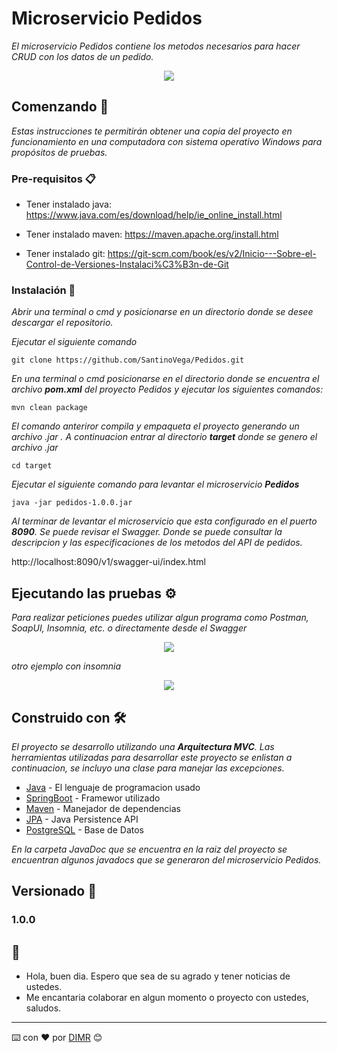 # Microservicio Pedidos

_El microservicio Pedidos contiene los metodos necesarios para hacer CRUD con los datos de un pedido._



<p align="center"><img src="https://i.postimg.cc/Y0VV4XgS/javaspring.png"/></p> 

## Comenzando 🚀

_Estas instrucciones te permitirán obtener una copia del proyecto en funcionamiento en una computadora con sistema operativo Windows para propósitos de pruebas._


### Pre-requisitos 📋

* Tener instalado java: https://www.java.com/es/download/help/ie_online_install.html

* Tener instalado maven: https://maven.apache.org/install.html

* Tener instalado git: https://git-scm.com/book/es/v2/Inicio---Sobre-el-Control-de-Versiones-Instalaci%C3%B3n-de-Git


### Instalación 🔧

_Abrir una terminal o cmd y posicionarse en un directorio donde se desee descargar el repositorio._

_Ejecutar el siguiente comando_

```
git clone https://github.com/SantinoVega/Pedidos.git

```

_En una terminal o cmd posicionarse en el directorio donde se encuentra el archivo **pom.xml** del proyecto Pedidos y ejecutar los siguientes comandos:_

```
mvn clean package
```
_El comando anteriror compila y empaqueta el proyecto generando un archivo .jar . A continuacion entrar al directorio **target** donde se genero el archivo .jar_

```
cd target
```

_Ejecutar el siguiente comando para levantar el microservicio **Pedidos**_

```
java -jar pedidos-1.0.0.jar
```


_Al terminar de levantar el microservicio que esta configurado en el puerto **8090**. Se puede revisar el Swagger. Donde se puede consultar la descripcion y las especificaciones de los metodos del API de pedidos._

http://localhost:8090/v1/swagger-ui/index.html


## Ejecutando las pruebas ⚙️

_Para realizar peticiones puedes utilizar algun programa como Postman, SoapUI, Insomnia, etc. o directamente desde el Swagger_

<p align="center"><img src="https://i.postimg.cc/HLfLqPm9/Captura-de-pantalla-2024-10-15-021322.png"/></p> 


_otro ejemplo con insomnia_

<p align="center"><img src="https://i.postimg.cc/6QR7pNYm/Captura-de-pantalla-2024-10-15-021455.png"/></p> 


## Construido con 🛠️

_El proyecto se desarrollo utilizando una **Arquitectura MVC**. Las herramientas utilizadas para desarrollar este proyecto se enlistan a continuacion, 
se incluyo una clase para manejar las excepciones._

* [Java](https://docs.oracle.com/en/java/) - El lenguaje de programacion usado
* [SpringBoot](https://docs.spring.io/spring-boot/documentation.html) - Framewor utilizado
* [Maven](https://maven.apache.org/) - Manejador de dependencias
* [JPA](https://www.ibm.com/docs/es/was-liberty/nd?topic=liberty-java-persistence-api-jpa/) - Java Persistence API
* [PostgreSQL](https://www.postgresql.org/) - Base de Datos

_En la carpeta JavaDoc que se encuentra en la raiz del proyecto se encuentran algunos javadocs que se generaron del microservicio Pedidos._

## Versionado 📌
### 1.0.0

## 🎁
* Hola, buen dia. Espero que sea de su agrado y tener noticias de ustedes.
* Me encantaria colaborar en algun momento o proyecto con ustedes, saludos.

---
⌨️ con ❤️ por [DIMR](https://github.com/SantinoVega) 😊

